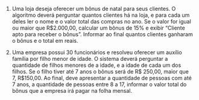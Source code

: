 1) Uma loja deseja oferecer um bônus de natal para seus clientes. O algoritmo
deverá perguntar quantos clientes há na loja, e para cada um deles ler o nome e o
valor total das compras no ano. Se o valor for igual ou maior que R$2.000,00,
calcular um bônus de 15% e exibir “Cliente apto para receber o bônus”.
Informar ao final quantos clientes ganharam o bônus e o total em reais.

2) Uma empresa possui 30 funcionários e resolveu oferecer um auxílio família por
filho menor de idade. O sistema deverá perguntar a quantidade de filhos
menores de a idade, e a idade de cada um dos filhos. Se o filho tiver até 7 anos o
bônus será de R$ 250,00, maior que 7, R$150,00. Ao final, deve apresentar a
quantidade de pessoas com até 7 anos, a quantidade de pessoas entre 8 a 17,
informar o valor total do bônus que a empresa irá pagar na folha mensal.
